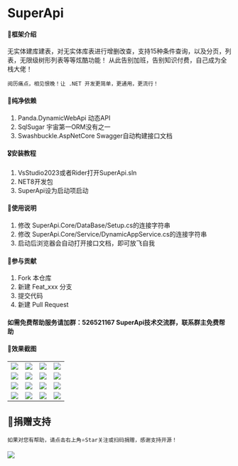 <!--
 * @Author: 490912587@qq.com
 * @Date: 2023-12-20 10:44:09
 * @LastEditors: 490912587@qq.com
 * @LastEditTime: 2023-12-20 11:12:52
 * @FilePath: \SuperApi\README.md
 * @Description: 
-->
# SuperApi

#### 🎁框架介绍
无实体建库建表，对无实体库表进行增删改查，支持15种条件查询，以及分页，列表，无限级树形列表等等炫酷功能！
从此告别加班，告别知识付费，自己成为全栈大佬！
```
阅历痛点，相见恨晚！让 .NET 开发更简单，更通用，更流行！
```

#### 🍖纯净依赖
1. Panda.DynamicWebApi  动态API
2. SqlSugar  宇宙第一ORM没有之一
3. Swashbuckle.AspNetCore  Swagger自动构建接口文档


#### 🎖️安装教程
1.  VsStudio2023或者Rider打开SuperApi.sln
2.  NET8开发包
3.  SuperApi设为启动项启动

#### 🍁使用说明
1.  修改 SuperApi.Core/DataBase/Setup.cs的连接字符串
2.  修改 SuperApi.Core/Service/DynamicAppService.cs的连接字符串
3.  启动后浏览器会自动打开接口文档，即可放飞自我

#### 💐参与贡献
1.  Fork 本仓库
2.  新建 Feat_xxx 分支
3.  提交代码
4.  新建 Pull Request

#### 如需免费帮助服务请加群：526521167 SuperApi技术交流群，联系群主免费帮助

#### 🍎效果截图
<table>
    <tr>
        <td><img src="https://gitee.com/zuohuaijun/Admin.NET/raw/next/doc/img/1.png"/></td>
        <td><img src="https://gitee.com/zuohuaijun/Admin.NET/raw/next/doc/img/2.png"/></td>
        <td><img src="https://gitee.com/zuohuaijun/Admin.NET/raw/next/doc/img/3.png"/></td>
        <td><img src="https://gitee.com/zuohuaijun/Admin.NET/raw/next/doc/img/4.png"/></td>
    </tr>
    <tr>
        <td><img src="https://gitee.com/zuohuaijun/Admin.NET/raw/next/doc/img/5.png"/></td>
        <td><img src="https://gitee.com/zuohuaijun/Admin.NET/raw/next/doc/img/6.png"/></td>
        <td><img src="https://gitee.com/zuohuaijun/Admin.NET/raw/next/doc/img/7.png"/></td>
        <td><img src="https://gitee.com/zuohuaijun/Admin.NET/raw/next/doc/img/8.png"/></td>
    </tr>
    <tr>
        <td><img src="https://gitee.com/zuohuaijun/Admin.NET/raw/next/doc/img/9.png"/></td>
        <td><img src="https://gitee.com/zuohuaijun/Admin.NET/raw/next/doc/img/10.png"/></td>
        <td><img src="https://gitee.com/zuohuaijun/Admin.NET/raw/next/doc/img/11.png"/></td>
        <td><img src="https://gitee.com/zuohuaijun/Admin.NET/raw/next/doc/img/12.png"/></td>
    </tr>
    <tr>
        <td><img src="https://gitee.com/zuohuaijun/Admin.NET/raw/next/doc/img/13.png"/></td>
        <td><img src="https://gitee.com/zuohuaijun/Admin.NET/raw/next/doc/img/14.png"/></td>
        <td><img src="https://gitee.com/zuohuaijun/Admin.NET/raw/next/doc/img/15.png"/></td>
        <td><img src="https://gitee.com/zuohuaijun/Admin.NET/raw/next/doc/img/16.png"/></td>
    </tr>
</table>

## 🎀捐赠支持
```
如果对您有帮助，请点击右上角⭐Star关注或扫码捐赠，感谢支持开源！
```
<img src="https://gitee.com/zuohuaijun/Admin.NET/raw/next/doc/img/pay.png"/>
